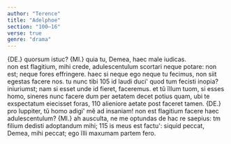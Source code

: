 ```yaml
---
author: "Terence"
title: "Adelphoe"
section: "100–16"
verse: true
genre: "drama"
---
```


{DE.} quorsum istuc? {MI.} quia tu, Demea, haec male iudicas.  
non est flagitium, mihi crede, adulescentulum
scortari neque potare: non est; neque fores
effringere. haec si neque ego neque tu fecimus,
non siit egestas facere nos. tu nunc tibi
105
id laudi duci' quod tum fecisti inopia?
iniuriumst; nam si esset unde id fieret,
faceremus. et tŭ ĭllum tuom, si esses homo,
sineres nunc facere dum per aetatem decet
potius quam, ubi te exspectatum eiecisset foras,
110
alieniore aetate post faceret tamen.
{DE.} pro Iuppiter, tŭ homo adigi' mĕ ad insaniam!
non est flagitium facere haec adulescentulum? {MI.} ah
ausculta, ne me optundas de hac re saepius:
t<uo>m filium dedisti adoptandum mihi;
115
is meus est factu': siquid peccat, Demea,
mihi peccat; ego ĭlli maxumam partem fero.